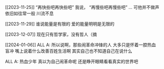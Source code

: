 
[[2023-11-25]]
“再快些吧再快些吧”
我说，
“再慢些吧再慢些吧”
...
可他并不做声
依旧如往常一般
川流不息



[[2023-11-29]]
谁说能量是有限的
爱的能量明明是无限的


[[2023-12-07]]
现在只有哲学家，没有哲人（摘


[[2024-01-06]]
ALL  A:
所以说啊，那些闹革命冲锋的人 
大多只是怀着一腔热血盲冲 
嘴上说着什么改善百姓生活啊
其实自己也不知道自己在说什么 

ALL  A:
热血少年
真以为自己闹革命呢
还是睁开眼睛看看真实的世界吧


